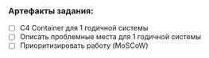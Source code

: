 ### Артефакты задания:
- [ ] C4 Container для 1 годичной системы
- [ ] Описать проблемные места для 1 годичной системы
- [ ] Приоритизировать работу (MoSCoW)
